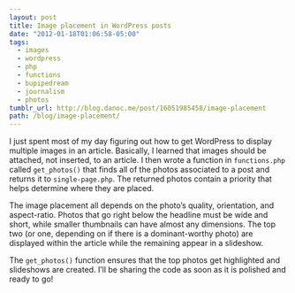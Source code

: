 ```yaml
---
layout: post
title: Image placement in WordPress posts
date: "2012-01-18T01:06:58-05:00"
tags:
  - images
  - wordpress
  - php
  - functions
  - bupipedream
  - journalism
  - photos
tumblr_url: http://blog.danoc.me/post/16051985458/image-placement
path: /blog/image-placement/
---
```


I just spent most of my day figuring out how to get WordPress to display multiple images in an article. Basically, I learned that images should be attached, not inserted, to an article. I then wrote a function in `functions.php` called `get_photos()` that finds all of the photos associated to a post and returns it to `single-page.php`. The returned photos contain a priority that helps determine where they are placed.

The image placement all depends on the photo’s quality, orientation, and aspect-ratio. Photos that go right below the headline must be wide and short, while smaller thumbnails can have almost any dimensions. The top two (or one, depending on if there is a dominant-worthy photo) are displayed within the article while the remaining appear in a slideshow.

The `get_photos()` function ensures that the top photos get highlighted and slideshows are created. I’ll be sharing the code as soon as it is polished and ready to go!
